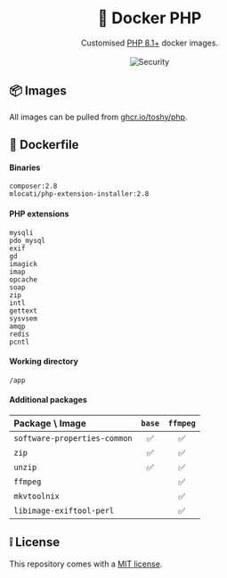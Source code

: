 <h1 align="center">🐋 Docker PHP </h1>

<div align="center">
    <div>Customised <a href="https://hub.docker.com/_/php">PHP 8.1+</a> docker images.</div>
    <br />
    <img src="https://img.shields.io/github/actions/workflow/status/toshy/docker-php/security.yml?branch=main&label=Security" alt="Security" />
</div>

## 📦 Images

All images can be pulled from [ghcr.io/toshy/php](https://ghcr.io/toshy/php).

## 🐳 Dockerfile

#### Binaries

```text
composer:2.8
mlocati/php-extension-installer:2.8
```

#### PHP extensions

```text
mysqli
pdo_mysql
exif
gd
imagick
imap
opcache
soap
zip
intl
gettext
sysvsem
amqp
redis
pcntl
```

#### Working directory

```text
/app
```

#### Additional packages

| Package \ Image              | `base` | `ffmpeg` |
|:-----------------------------|:------:|:--------:|
| `software-properties-common` |   ✅    |    ✅     |
| `zip`                        |   ✅    |    ✅     |
| `unzip`                      |   ✅    |    ✅     |
| `ffmpeg`                     |        |    ✅     |
| `mkvtoolnix`                 |        |    ✅     |
| `libimage-exiftool-perl`     |        |    ✅     |

## ❕ License

This repository comes with a [MIT license](./LICENSE).
